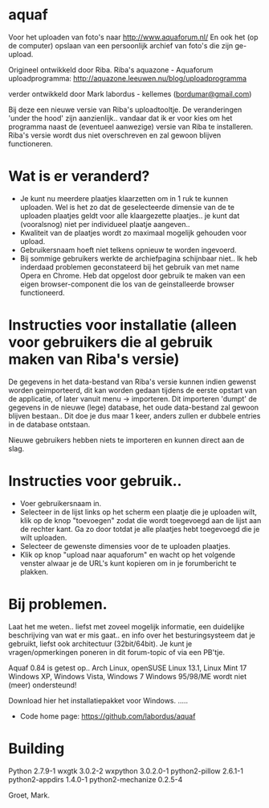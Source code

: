 aquaf
=====

Voor het uploaden van foto's naar http://www.aquaforum.nl/
En ook het (op de computer) opslaan van een persoonlijk archief van foto's die zijn ge-upload. 

Origineel ontwikkeld door Riba.
Riba's aquazone - Aquaforum uploadprogramma: http://aquazone.leeuwen.nu/blog/uploadprogramma

verder ontwikkeld door Mark labordus - kellemes (bordumar@gmail.com)

Bij deze een nieuwe versie van Riba's uploadtooltje.
De veranderingen 'under the hood' zijn aanzienlijk.. vandaar dat ik er voor kies
om het programma naast de (eventueel aanwezige) versie van Riba te installeren.
Riba's versie wordt dus niet overschreven en zal gewoon blijven functioneren.


# Wat is er veranderd?

* Je kunt nu meerdere plaatjes klaarzetten om in 1 ruk te kunnen uploaden.
Wel is het zo dat de geselecteerde dimensie van de te uploaden plaatjes
geldt voor alle klaargezette plaatjes.. je kunt dat (vooralsnog) niet
per individueel plaatje aangeven..
* Kwaliteit van de plaatjes wordt zo maximaal mogelijk gehouden voor upload.
* Gebruikersnaam hoeft niet telkens opnieuw te worden ingevoerd.
* Bij sommige gebruikers werkte de archiefpagina schijnbaar niet..
Ik heb inderdaad problemen geconstateerd bij het gebruik van met name
Opera en Chrome. Heb dat opgelost door gebruik te maken van een eigen
browser-component die los van de geinstalleerde browser functioneerd.

# Instructies voor installatie (alleen voor gebruikers die al gebruik maken van Riba's versie)
De gegevens in het data-bestand van Riba's versie kunnen indien gewenst worden
geimporteerd, dit kan worden gedaan tijdens de eerste opstart van de applicatie,
of later vanuit menu -> importeren.
Dit importeren 'dumpt' de gegevens in de nieuwe (lege) database, het oude
data-bestand zal gewoon blijven bestaan..
Dit doe je dus maar 1 keer, anders zullen er dubbele entries in de database ontstaan.

Nieuwe gebruikers hebben niets te importeren en kunnen direct aan de slag.

# Instructies voor gebruik..
* Voer gebruikersnaam in.
* Selecteer in de lijst links op het scherm een plaatje die je uploaden wilt,
klik op de knop "toevoegen" zodat die wordt toegevoegd aan de lijst aan de rechter kant.
Ga zo door totdat je alle plaatjes hebt toegevoegd die je wilt uploaden.
* Selecteer de gewenste dimensies voor de te uploaden plaatjes.
* Klik op knop "upload naar aquaforum" en wacht op het volgende venster alwaar
je de URL's kunt kopieren om in je forumbericht te plakken.

# Bij problemen.
Laat het me weten.. liefst met zoveel mogelijk informatie, een duidelijke
beschrijving van wat er mis gaat.. en info over het besturingsysteem
dat je gebruikt, liefst ook architectuur (32bit/64bit).
Je kunt je vragen/opmerkingen poneren in dit forum-topic of via een PB'tje.

Aquaf 0.84 is getest op..
Arch Linux, openSUSE Linux 13.1, Linux Mint 17 
Windows XP, Windows Vista, Windows 7
Windows 95/98/ME wordt niet (meer) ondersteund!

Download hier het installatiepakket voor Windows.
.....


* Code home page: https://github.com/labordus/aquaf

# Building
Python 2.7.9-1
wxgtk 3.0.2-2
wxpython 3.0.2.0-1
python2-pillow 2.6.1-1
python2-appdirs 1.4.0-1
python2-mechanize 0.2.5-4


Groet, Mark.
